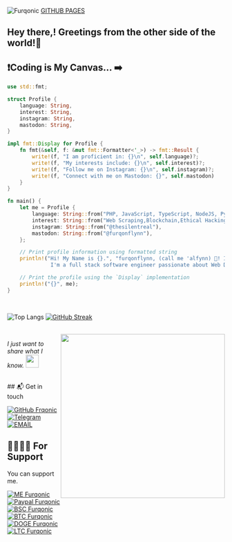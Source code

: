 ![Furqonic](https://res.cloudinary.com/dlked0a5j/image/upload/v1716549244/photo_2024-05-24_18.13.35_g9fwb2.jpg)
[GITHUB PAGES](https://caturmahdialfurqon.github.io/)

## Hey there,! Greetings from the other side of the world!👋

## ❗️Coding is My Canvas... ➡️

```rust
use std::fmt;

struct Profile {
    language: String,
    interest: String,
    instagram: String,
    mastodon: String,
}

impl fmt::Display for Profile {
    fn fmt(&self, f: &mut fmt::Formatter<'_>) -> fmt::Result {
        write!(f, "I am proficient in: {}\n", self.language)?;
        write!(f, "My interests include: {}\n", self.interest)?;
        write!(f, "Follow me on Instagram: {}\n", self.instagram)?;
        write!(f, "Connect with me on Mastodon: {}", self.mastodon)
    }
}

fn main() {
    let me = Profile {
        language: String::from("PHP, JavaScript, TypeScript, NodeJS, Python, GO, Ruby, Rust, C, C++, Perl, Bash, SQL, Lua."),
        interest: String::from("Web Scraping,Blockchain,Ethical Hacking,Hackintosh,and Bot Scripts."),
        instagram: String::from("@thesilentreal"),
        mastodon: String::from("@furqonflynn"),
    };

    // Print profile information using formatted string
    println!("Hi! My Name is {}.", "furqonflynn, (call me 'alfynn) 👋! I just want to share what I know.\n\
              I'm a full stack software engineer passionate about Web Development");

    // Print the profile using the `Display` implementation
    println!("{}", me);
}
```

<br>

![Top Langs](https://github-readme-stats.vercel.app/api/top-langs/?username=caturmahdialfurqon&show_icons=true&bg_color=181818) [![GitHub Streak](https://github-readme-streak-stats.herokuapp.com?user=caturmahdialfurqon&theme=tokyonight-duo)](https://git.io/streak-stats)

<br>
<img align='right' src="https://github-readme-stats.vercel.app/api?username=caturmahdialfurqon&show_icons=true&theme=radical" width="380">
<p><em>I just want to share what I know. <img src="https://media.giphy.com/media/WUlplcMpOCEmTGBtBW/giphy.gif" width="30"><br>
</em></p>
<br>
## 📬 Get in touch

[![GitHub Frqonic](https://img.shields.io/github/followers/caturmahdialfurqon?label=follow%20github&style=flat-square)](https://github.com/caturmahdialfurqon)
[![Telegram](https://img.shields.io/badge/Telegram-DMme-orange)](https://t.me/edwinbagas7)
[![EMAIL](https://img.shields.io/badge/Email-caturmahdialfurqon-blue)](mailto:caturmahdi.alfurqon@icloud.com)
<br>

##  🤜🏻🤛🏻 For Support

You can support me.

[![ME Furqonic](https://img.shields.io/badge/SUPPORT-ME-succsess.svg?style=flat)](Support)
<br>
[![Paypal Furqonic](https://img.shields.io/badge/$-Paypal-informasional.svg?style=flat)](https://paypal.me/caturmahdialfurqon)
<br>
[![BSC Furqonic](https://img.shields.io/badge/ETH-0x07Fe74030B01B1F9A9c2699929d7CAFDa66Ebf06-informational.svg?style=flat)](https://etherscan.io/address/0x07Fe74030B01B1F9A9c2699929d7CAFDa66Ebf06)
<br>
[![BTC Furqonic](https://img.shields.io/badge/BTC-bc1qf8d3fcl4zf08qy3ecz8jyw3cf8y8urd0s2g32s-informational.svg?style=flat)](https://pastebin.com/raw/Z57X2iwX)
<br>
[![DOGE Furqonic](https://img.shields.io/badge/SOL-73hvmQLGmfxXiJqvqiG2MwZReC9H3tFusZJGfffrBHpy-informational.svg?style=flat)](https://pastebin.com/raw/Z57X2iwX)
<br>
[![LTC Furqonic](https://img.shields.io/badge/MATIC-0x07Fe74030B01B1F9A9c2699929d7CAFDa66Ebf06-informational.svg?style=flat)](https://pastebin.com/raw/Z57X2iwX)

